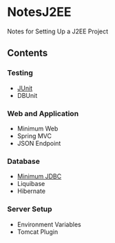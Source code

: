 # NotesJ2EE
Notes for Setting Up a J2EE Project


## Contents

### Testing
* [JUnit](/Testing/JUnit.md)
* DBUnit

### Web and Application
* Minimum Web
* Spring MVC
* JSON Endpoint

### Database
* [Minimum JDBC](/Database/MinimumJDBC.md)
* Liquibase
* Hibernate

### Server Setup
* Environment Variables
* Tomcat Plugin
